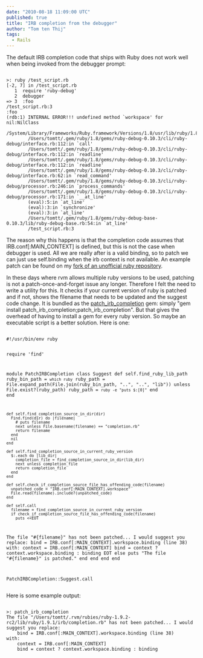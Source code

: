 ```yaml
---
date: "2010-08-18 11:09:00 UTC"
published: true
title: "IRB completion from the debugger"
author: "Tom ten Thij"
tags:
  - Rails
---
```


<p>The default IRB completion code that ships with Ruby does not work well when being invoked from the debugger prompt: <script src="http://gist.github.com/534983.js?file=debugger_blowup" type="text/javascript"></script><noscript>
<pre><code>
>: ruby /test_script.rb
[-2, 7] in /test_script.rb
   1  require 'ruby-debug'
   2  debugger
=> 3  :foo
/test_script.rb:3
:foo
(rdb:1) INTERNAL ERROR!!! undefined method `workspace' for nil:NilClass
        /System/Library/Frameworks/Ruby.framework/Versions/1.8/usr/lib/ruby/1.8/irb/completion.rb:38
        /Users/tomtt/.gem/ruby/1.8/gems/ruby-debug-0.10.3/cli/ruby-debug/interface.rb:112:in `call'
        /Users/tomtt/.gem/ruby/1.8/gems/ruby-debug-0.10.3/cli/ruby-debug/interface.rb:112:in `readline'
        /Users/tomtt/.gem/ruby/1.8/gems/ruby-debug-0.10.3/cli/ruby-debug/interface.rb:112:in `readline'
        /Users/tomtt/.gem/ruby/1.8/gems/ruby-debug-0.10.3/cli/ruby-debug/interface.rb:62:in `read_command'
        /Users/tomtt/.gem/ruby/1.8/gems/ruby-debug-0.10.3/cli/ruby-debug/processor.rb:246:in `process_commands'
        /Users/tomtt/.gem/ruby/1.8/gems/ruby-debug-0.10.3/cli/ruby-debug/processor.rb:171:in `__at_line'
        (eval):5:in `at_line'
        (eval):3:in `synchronize'
        (eval):3:in `at_line'
        /Users/tomtt/.gem/ruby/1.8/gems/ruby-debug-base-0.10.3/lib/ruby-debug-base.rb:54:in `at_line'
        /test_script.rb:3
</code></pre>
</noscript></p>
<p>The reason why this happens is that the completion code assumes that IRB.conf[:MAIN_CONTEXT] is defined, but this is not the case when debugger is used. All we are really after is a valid binding, so to patch we can just use self.binding when the irb context is not available. An example patch can be found on my <a href="http://github.com/tomtt/ruby/commit/03a0a6d905cc610349b3e7fdf0cf157abd475edb">fork of an unofficial ruby repository</a>.</p>
<p>In these days where rvm allows multiple ruby versions to be used, patching is not a patch-once-and-forget issue any longer. Therefore I felt the need to write a utility for this. It checks if your current version of ruby is patched and if not, shows the filename that needs to be updated and the suggest code change. It is bundled as the <a href="">patch_irb_completion</a> gem: simply &quot;gem install patch_irb_completion;patch_irb_completion&quot;. But that gives the overhead of having to install a gem for every ruby version. So maybe an executable script is a better solution. Here is one: <script src="http://gist.github.com/535032.js?file=patch_irb_completion" type="text/javascript"></script><noscript>
<pre><code>
#!/usr/bin/env ruby

require 'find'

module PatchIRBCompletion
  class Suggest
    def self.find_ruby_lib_path
      ruby_bin_path = `which ruby`
      ruby_path = File.expand_path(File.join(ruby_bin_path, "..", "..", "lib"))
      unless File.exist?(ruby_path)
        ruby_path = `ruby -e "puts $:[0]"`
      end
    end

    def self.find_completion_source_in_dir(dir)
      Find.find(dir) do |filename|
        # puts filename
        next unless File.basename(filename) == "completion.rb"
        return filename
      end
      nil
    end

    def self.find_completion_source_in_current_ruby_version
      $:.each do |lib_dir|
        completion_file = find_completion_source_in_dir(lib_dir)
        next unless completion_file
        return completion_file
      end
    end

    def self.check_if_completion_source_file_has_offending_code(filename)
      unpatched_code = "IRB.conf[:MAIN_CONTEXT].workspace"
      File.read(filename).include?(unpatched_code)
    end

    def self.call
      filename = find_completion_source_in_current_ruby_version
      if check_if_completion_source_file_has_offending_code(filename)
        puts <<EOT
The file \"#{filename}\" has not been patched... I would suggest you replace:
    bind = IRB.conf[:MAIN_CONTEXT].workspace.binding (line 38)
with:
    context = IRB.conf[:MAIN_CONTEXT]
    bind = context ? context.workspace.binding : binding
EOT
      else
        puts "The file \"#{filename}\" is patched."
      end
    end
  end
end

PatchIRBCompletion::Suggest.call
</code></pre>
</noscript></p>
<p>Here is some example output: <script src="http://gist.github.com/535081.js?file=patch_irb_completion" type="text/javascript"></script><noscript>
<pre><code>
>: patch_irb_completion
The file "/Users/tomtt/.rvm/rubies/ruby-1.9.2-rc2/lib/ruby/1.9.1/irb/completion.rb" has not been patched... I would suggest you replace:
    bind = IRB.conf[:MAIN_CONTEXT].workspace.binding (line 38)
with:
    context = IRB.conf[:MAIN_CONTEXT]
    bind = context ? context.workspace.binding : binding
</code></pre>
</noscript></p>

